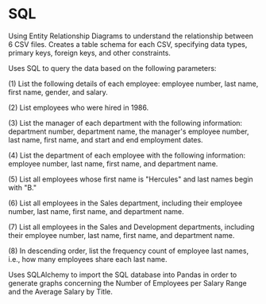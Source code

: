 # SQL 

Using Entity Relationship Diagrams to understand the relationship between 6 CSV files. Creates a table schema for each CSV, specifying data types, primary keys, foreign keys, and other constraints. 

Uses SQL to query the data based on the following parameters: 

(1) List the following details of each employee: employee number, last name, first name, gender, and salary.

(2) List employees who were hired in 1986.

(3) List the manager of each department with the following information: department number, department name, the manager's employee number, last name, first name, and start and end employment dates.

(4) List the department of each employee with the following information: employee number, last name, first name, and department name.

(5) List all employees whose first name is "Hercules" and last names begin with "B."

(6) List all employees in the Sales department, including their employee number, last name, first name, and department name.

(7) List all employees in the Sales and Development departments, including their employee number, last name, first name, and department name.

(8) In descending order, list the frequency count of employee last names, i.e., how many employees share each last name.
 
Uses SQLAlchemy to import the SQL database into Pandas in order to generate graphs concerning the Number of Employees per Salary Range and the Average Salary by Title. 

